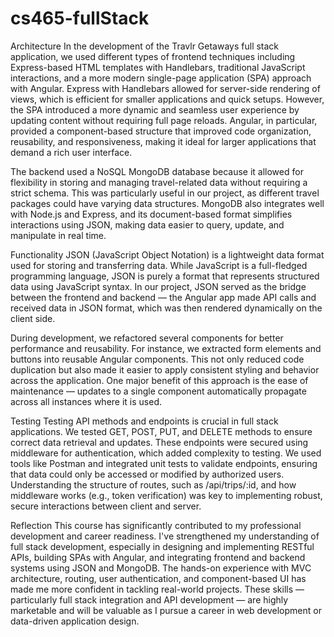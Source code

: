 # cs465-fullStack

Architecture
In the development of the Travlr Getaways full stack application, we used different types of frontend techniques including Express-based HTML templates with Handlebars, traditional JavaScript interactions, and a more modern single-page application (SPA) approach with Angular. Express with Handlebars allowed for server-side rendering of views, which is efficient for smaller applications and quick setups. However, the SPA introduced a more dynamic and seamless user experience by updating content without requiring full page reloads. Angular, in particular, provided a component-based structure that improved code organization, reusability, and responsiveness, making it ideal for larger applications that demand a rich user interface.

The backend used a NoSQL MongoDB database because it allowed for flexibility in storing and managing travel-related data without requiring a strict schema. This was particularly useful in our project, as different travel packages could have varying data structures. MongoDB also integrates well with Node.js and Express, and its document-based format simplifies interactions using JSON, making data easier to query, update, and manipulate in real time.

Functionality
JSON (JavaScript Object Notation) is a lightweight data format used for storing and transferring data. While JavaScript is a full-fledged programming language, JSON is purely a format that represents structured data using JavaScript syntax. In our project, JSON served as the bridge between the frontend and backend — the Angular app made API calls and received data in JSON format, which was then rendered dynamically on the client side.

During development, we refactored several components for better performance and reusability. For instance, we extracted form elements and buttons into reusable Angular components. This not only reduced code duplication but also made it easier to apply consistent styling and behavior across the application. One major benefit of this approach is the ease of maintenance — updates to a single component automatically propagate across all instances where it is used.

Testing
Testing API methods and endpoints is crucial in full stack applications. We tested GET, POST, PUT, and DELETE methods to ensure correct data retrieval and updates. These endpoints were secured using middleware for authentication, which added complexity to testing. We used tools like Postman and integrated unit tests to validate endpoints, ensuring that data could only be accessed or modified by authorized users. Understanding the structure of routes, such as /api/trips/:id, and how middleware works (e.g., token verification) was key to implementing robust, secure interactions between client and server.

Reflection
This course has significantly contributed to my professional development and career readiness. I've strengthened my understanding of full stack development, especially in designing and implementing RESTful APIs, building SPAs with Angular, and integrating frontend and backend systems using JSON and MongoDB. The hands-on experience with MVC architecture, routing, user authentication, and component-based UI has made me more confident in tackling real-world projects. These skills — particularly full stack integration and API development — are highly marketable and will be valuable as I pursue a career in web development or data-driven application design.
